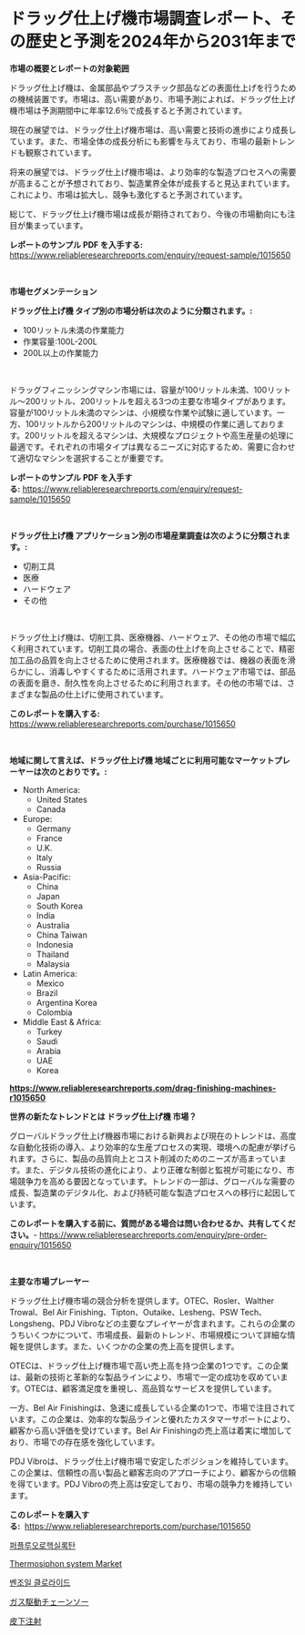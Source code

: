 <p><h1>ドラッグ仕上げ機市場調査レポート、その歴史と予測を2024年から2031年まで</h1></p><p><strong>市場の概要とレポートの対象範囲</strong></p>
<p><p>ドラッグ仕上げ機は、金属部品やプラスチック部品などの表面仕上げを行うための機械装置です。市場は、高い需要があり、市場予測によれば、ドラッグ仕上げ機市場は予測期間中に年率12.6％で成長すると予測されています。</p><p>現在の展望では、ドラッグ仕上げ機市場は、高い需要と技術の進歩により成長しています。また、市場全体の成長分析にも影響を与えており、市場の最新トレンドも観察されています。</p><p>将来の展望では、ドラッグ仕上げ機市場は、より効率的な製造プロセスへの需要が高まることが予想されており、製造業界全体が成長すると見込まれています。これにより、市場は拡大し、競争も激化すると予測されています。</p><p>総じて、ドラッグ仕上げ機市場は成長が期待されており、今後の市場動向にも注目が集まっています。</p></p>
<p><strong>レポートのサンプル PDF を入手する:</strong> <a href="https://www.reliableresearchreports.com/enquiry/request-sample/1015650">https://www.reliableresearchreports.com/enquiry/request-sample/1015650</a></p>
<p>&nbsp;</p>
<p><strong>市場セグメンテーション</strong></p>
<p><strong>ドラッグ仕上げ機 タイプ別の市場分析は次のように分類されます。:</strong></p>
<p><ul><li>100リットル未満の作業能力</li><li>作業容量:100L-200L</li><li>200L以上の作業能力</li></ul></p>
<p>&nbsp;</p>
<p><p>ドラッグフィニッシングマシン市場には、容量が100リットル未満、100リットル〜200リットル、200リットルを超える3つの主要な市場タイプがあります。容量が100リットル未満のマシンは、小規模な作業や試験に適しています。一方、100リットルから200リットルのマシンは、中規模の作業に適しております。200リットルを超えるマシンは、大規模なプロジェクトや高生産量の処理に最適です。それぞれの市場タイプは異なるニーズに対応するため、需要に合わせて適切なマシンを選択することが重要です。</p></p>
<p><strong>レポートのサンプル PDF を入手する:</strong>&nbsp;<a href="https://www.reliableresearchreports.com/enquiry/request-sample/1015650">https://www.reliableresearchreports.com/enquiry/request-sample/1015650</a></p>
<p>&nbsp;</p>
<p><strong> ドラッグ仕上げ機 アプリケーション別の市場産業調査は次のように分類されます。:</strong></p>
<p><ul><li>切削工具</li><li>医療</li><li>ハードウェア</li><li>その他</li></ul></p>
<p>&nbsp;</p>
<p><p>ドラッグ仕上げ機は、切削工具、医療機器、ハードウェア、その他の市場で幅広く利用されています。切削工具の場合、表面の仕上げを向上させることで、精密加工品の品質を向上させるために使用されます。医療機器では、機器の表面を滑らかにし、消毒しやすくするために活用されます。ハードウェア市場では、部品の表面を磨き、耐久性を向上させるために利用されます。その他の市場では、さまざまな製品の仕上げに使用されています。</p></p>
<p><strong>このレポートを購入する:</strong>&nbsp; <a href="https://www.reliableresearchreports.com/purchase/1015650">https://www.reliableresearchreports.com/purchase/1015650</a></p>
<p>&nbsp;</p>
<p><strong>地域に関して言えば、ドラッグ仕上げ機 地域ごとに利用可能なマーケットプレーヤーは次のとおりです。:</strong></p>
<p><ul>
    <li>
        North America:
        <ul>
            <li>United States</li>
            <li>Canada</li>
        </ul>
    </li>
    <li>
        Europe:
        <ul>
            <li>Germany</li>
            <li>France</li>
            <li>U.K.</li>
            <li>Italy</li>
            <li>Russia</li>
        </ul>
    </li>
    <li>
        Asia-Pacific:
        <ul>
            <li>China</li>
            <li>Japan</li>
            <li>South Korea</li>
            <li>India</li>
            <li>Australia</li>
            <li>China Taiwan</li>
            <li>Indonesia</li>
            <li>Thailand</li>
            <li>Malaysia</li>
        </ul>
    </li>
    <li>
        Latin America:
        <ul>
            <li>Mexico</li>
            <li>Brazil</li>
            <li>Argentina Korea</li>
            <li>Colombia</li>
        </ul>
    </li>
    <li>
        Middle East & Africa:
        <ul>
            <li>Turkey</li>
            <li>Saudi</li>
            <li>Arabia</li>
            <li>UAE</li>
            <li>Korea</li>
        </ul>
    </li>
    </ul></p>
<p><strong><a href="https://www.reliableresearchreports.com/drag-finishing-machines-r1015650">https://www.reliableresearchreports.com/drag-finishing-machines-r1015650</a></strong>&nbsp;</p>
<p><strong>世界の新たなトレンドとは ドラッグ仕上げ機 市場？</strong></p>
<p><p>グローバルドラッグ仕上げ機器市場における新興および現在のトレンドは、高度な自動化技術の導入、より効率的な生産プロセスの実現、環境への配慮が挙げられます。さらに、製品の品質向上とコスト削減のためのニーズが高まっています。また、デジタル技術の進化により、より正確な制御と監視が可能になり、市場競争力を高める要因となっています。トレンドの一部は、グローバルな需要の成長、製造業のデジタル化、および持続可能な製造プロセスへの移行に起因しています。</p></p>
<p><strong>このレポートを購入する前に、質問がある場合は問い合わせるか、共有してください。</strong>- <a href="https://www.reliableresearchreports.com/enquiry/pre-order-enquiry/1015650">https://www.reliableresearchreports.com/enquiry/pre-order-enquiry/1015650</a></p>
<p>&nbsp;</p>
<p><strong>主要な市場プレーヤー</strong></p>
<p><p>ドラッグ仕上げ機市場の競合分析を提供します。OTEC、Rosler、Walther Trowal、Bel Air Finishing、Tipton、Outaike、Lesheng、PSW Tech、Longsheng、PDJ Vibroなどの主要なプレイヤーが含まれます。これらの企業のうちいくつかについて、市場成長、最新のトレンド、市場規模について詳細な情報を提供します。また、いくつかの企業の売上高を提供します。</p><p>OTECは、ドラッグ仕上げ機市場で高い売上高を持つ企業の1つです。この企業は、最新の技術と革新的な製品ラインにより、市場で一定の成功を収めています。OTECは、顧客満足度を重視し、高品質なサービスを提供しています。</p><p>一方、Bel Air Finishingは、急速に成長している企業の1つで、市場で注目されています。この企業は、効率的な製品ラインと優れたカスタマーサポートにより、顧客から高い評価を受けています。Bel Air Finishingの売上高は着実に増加しており、市場での存在感を強化しています。</p><p>PDJ Vibroは、ドラッグ仕上げ機市場で安定したポジションを維持しています。この企業は、信頼性の高い製品と顧客志向のアプローチにより、顧客からの信頼を得ています。PDJ Vibroの売上高は安定しており、市場の競争力を維持しています。</p></p>
<p><strong>このレポートを購入する:</strong>&nbsp;&nbsp;<a href="https://www.reliableresearchreports.com/purchase/1015650">https://www.reliableresearchreports.com/purchase/1015650</a></p>
<p><p><a href="https://medium.com/@davionolson1/%ED%8D%BC%ED%94%8C%EB%A3%A8%EC%98%A4-%ED%97%A5%EC%8B%A4%EC%98%A5%ED%85%8C%EC%9D%B8-%EC%8B%9C%EC%9E%A5-%EA%B7%9C%EB%AA%A8-cagr-%EB%8F%99%ED%96%A5-2024-2030-fdb197d971c2">퍼플루오로헥실록탄</a></p><p><a href="https://github.com/AKSHATREPORTPRIME/Market-Research-Report-List-4/blob/main/thermosiphon-system-market.md">Thermosiphon system Market</a></p><p><a href="https://medium.com/@travisohan56562023/%EB%B2%A4%EC%A1%B0%EC%9D%BC-%ED%81%B4%EB%A1%9C%EB%9D%BC%EC%9D%B4%EB%93%9C-%EC%8B%9C%EC%9E%A5-%EB%B6%84%EC%84%9D-%EA%B7%B8%EA%B2%83%EC%9D%98-cagr-%EC%8B%9C%EC%9E%A5-%EC%84%B8%EB%B6%84%ED%99%94-%EB%B0%8F-%EC%84%B8%EA%B3%84-%EC%82%B0%EC%97%85-%EA%B0%9C%EC%9A%94-9a11e5f4aae1">벤조일 클로라이드</a></p><p><a href="https://medium.com/@carmenfery2023/%E3%82%AC%E3%82%BD%E3%83%AA%E3%83%B3%E5%8B%95%E5%8A%9B%E3%81%AE%E3%83%81%E3%82%A7%E3%83%BC%E3%83%B3%E3%82%BD%E3%83%BC%E5%B8%82%E5%A0%B4-2031%E5%B9%B4%E3%81%BE%E3%81%A7%E3%81%AE%E3%83%88%E3%83%AC%E3%83%B3%E3%83%89-%E4%BA%88%E6%B8%AC-%E7%AB%B6%E4%BA%89%E5%88%86%E6%9E%90-f0bab4a4b3bb">ガス駆動チェーンソー</a></p><p><a href="https://medium.com/@ashleyivingston5656/%E7%9A%AE%E4%B8%8B%E6%B3%A8%E5%B0%84%E5%B8%82%E5%A0%B4%E8%A6%8F%E6%A8%A1%E3%81%A8%E5%B8%82%E5%A0%B4%E5%8B%95%E5%90%91-%E5%AE%8C%E5%85%A8%E3%81%AA%E6%A5%AD%E7%95%8C%E6%A6%82%E8%A6%81-2024%E5%B9%B4%E3%81%8B%E3%82%892031%E5%B9%B4%E3%81%BE%E3%81%A7-1adba0442dc3">皮下注射</a></p></p>